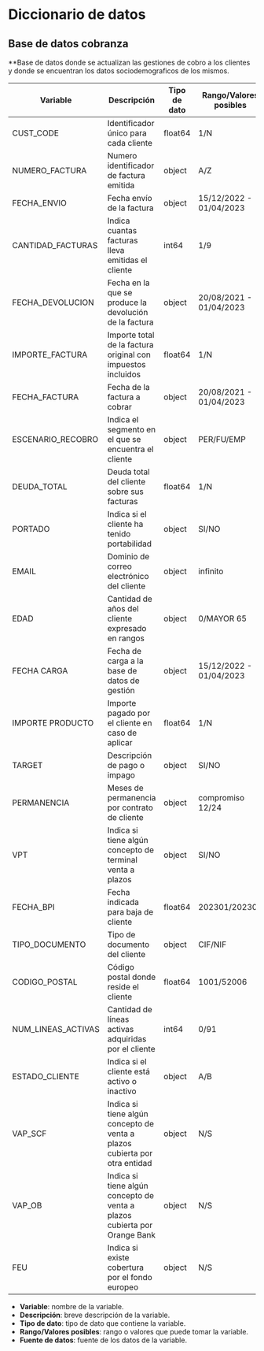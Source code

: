 # Diccionario de datos

## Base de datos cobranza

**Base de datos donde se actualizan las gestiones de cobro a los clientes y donde se encuentran los datos sociodemograficos de los mismos.

| Variable | Descripción | Tipo de dato | Rango/Valores posibles | Fuente de datos |
| --- | --- | --- | --- | --- |
| CUST_CODE | Identificador único para cada cliente | float64 | 1/N | UNAL_Cobros.csv |
| NUMERO_FACTURA | Numero identificador de factura emitida | object | A/Z | UNAL_Cobros.csv |
| FECHA_ENVIO | Fecha envío de la factura | object | 15/12/2022 - 01/04/2023 | UNAL_Cobros.csv |
| CANTIDAD_FACTURAS | Indica cuantas facturas lleva emitidas el cliente | int64 | 1/9 | UNAL_Cobros.csv |
| FECHA_DEVOLUCION | Fecha en la que se produce la devolución de la factura | object | 20/08/2021 - 01/04/2023 | UNAL_Cobros.csv |
| IMPORTE_FACTURA | Importe total de la factura original con impuestos incluidos | float64 | 1/N | UNAL_Cobros.csv |
| FECHA_FACTURA | Fecha de la factura a cobrar | object | 20/08/2021 - 01/04/2023 | UNAL_Cobros.csv |
| ESCENARIO_RECOBRO | Indica el segmento en el que se encuentra el cliente | object | PER/FU/EMP | UNAL_Cobros.csv |
| DEUDA_TOTAL | Deuda total del cliente sobre sus facturas | float64 | 1/N | UNAL_Cobros.csv |
| PORTADO | Indica si el cliente ha tenido portabilidad | object | SI/NO | UNAL_Cobros.csv |
| EMAIL | Dominio de correo electrónico del cliente | object | infinito | UNAL_Cobros.csv |
| EDAD | Cantidad de años del cliente expresado en rangos | object | 0/MAYOR 65 | UNAL_Cobros.csv |
| FECHA CARGA | Fecha de carga a la base de datos de gestión | object | 15/12/2022 - 01/04/2023 | UNAL_Cobros.csv |
| IMPORTE PRODUCTO | Importe pagado por el cliente en caso de aplicar | float64 | 1/N | UNAL_Cobros.csv |
| TARGET | Descripción de pago o impago | object | SI/NO | UNAL_Cobros.csv |
| PERMANENCIA | Meses de permanencia por contrato de cliente | object | compromiso 12/24 | UNAL_Cobros.csv |
| VPT | Indica si tiene algún concepto de terminal venta a plazos | object | SI/NO | UNAL_Cobros.csv |
| FECHA_BPI | Fecha indicada para baja de cliente | float64 | 202301/202305 | UNAL_Cobros.csv |
| TIPO_DOCUMENTO | Tipo de documento del cliente | object | CIF/NIF | UNAL_Cobros.csv |
| CODIGO_POSTAL | Código postal donde reside el cliente | float64 | 1001/52006 | UNAL_Cobros.csv |
| NUM_LINEAS_ACTIVAS | Cantidad de líneas activas adquiridas por el cliente | int64 | 0/91 | UNAL_Cobros.csv |
| ESTADO_CLIENTE | Indica si el cliente está activo o inactivo | object | A/B | UNAL_Cobros.csv |
| VAP_SCF | Indica si tiene algún concepto de venta a plazos cubierta por otra entidad | object | N/S | UNAL_Cobros.csv |
| VAP_OB | Indica si tiene algún concepto de venta a plazos cubierta por Orange Bank | object | N/S | UNAL_Cobros.csv |
| FEU | Indica si existe cobertura por el fondo europeo | object | N/S | UNAL_Cobros.csv |



- **Variable**: nombre de la variable.
- **Descripción**: breve descripción de la variable.
- **Tipo de dato**: tipo de dato que contiene la variable.
- **Rango/Valores posibles**: rango o valores que puede tomar la variable.
- **Fuente de datos**: fuente de los datos de la variable.
